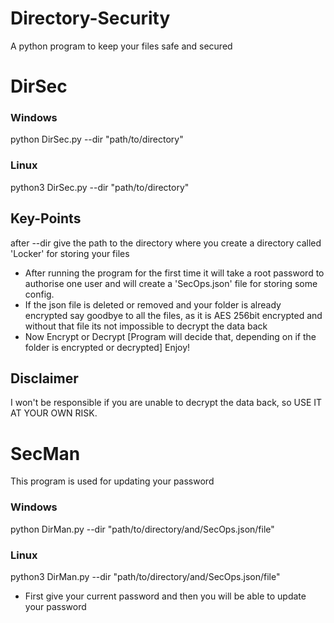 # Directory-Security
A python program to keep your files safe and secured
# DirSec

### Windows
python DirSec.py --dir "path/to/directory"
### Linux
python3 DirSec.py --dir "path/to/directory"
## Key-Points
after --dir give the path to the directory where you create a directory called 'Locker' for storing your files
* After running the program for the first time it will take a root password to authorise one user and will create a 'SecOps.json' file for storing some config.
* If the json file is deleted or removed and your folder is already encrypted say goodbye to all the files, as it is AES 256bit encrypted and without that file its not impossible to decrypt the data back
* Now Encrypt or Decrypt [Program will decide that, depending on if the folder is encrypted or decrypted] Enjoy!

## Disclaimer
I won't be responsible if you are unable to decrypt the data back, so USE IT AT YOUR OWN RISK.

# SecMan
This program is used for updating your password

### Windows
python DirMan.py --dir "path/to/directory/and/SecOps.json/file"
### Linux
python3 DirMan.py --dir "path/to/directory/and/SecOps.json/file"

* First give your current password and then you will be able to update your password
